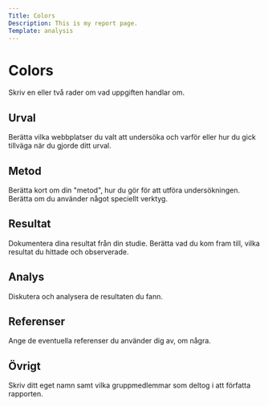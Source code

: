 ```yaml
---
Title: Colors
Description: This is my report page.
Template: analysis
---
```


Colors
==========================

Skriv en eller två rader om vad uppgiften handlar om.

Urval
-----------------------

Berätta vilka webbplatser du valt att undersöka och varför eller hur du gick tillväga när du gjorde ditt urval.

Metod
-----------------------

Berätta kort om din "metod", hur du gör för att utföra undersökningen. Berätta om du använder något speciellt verktyg.

Resultat
-----------------------

Dokumentera dina resultat från din studie. Berätta vad du kom fram till, vilka resultat du hittade och observerade.

Analys
-----------------------

Diskutera och analysera de resultaten du fann.

Referenser
-----------------------

Ange de eventuella referenser du använder dig av, om några.

Övrigt
-----------------------

Skriv ditt eget namn samt vilka gruppmedlemmar som deltog i att författa rapporten.

<div class="next-previous">
    <a href="03_design-principles" aria-label="previous"><i class="fas fa-chevron-left"></i></a>
    <a href="02_load" aria-label="next"><i class="fas fa-chevron-right"></i></a>
</div>
